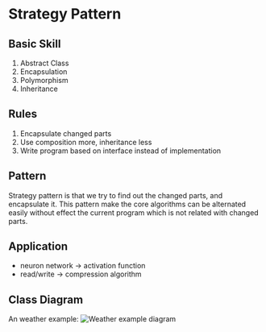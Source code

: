 

# Strategy Pattern

## Basic Skill
1. Abstract Class
2. Encapsulation
3. Polymorphism
4. Inheritance

## Rules
1. Encapsulate changed parts
2. Use composition more, inheritance less
3. Write program based on interface instead of implementation

## Pattern
Strategy pattern is that we try to find out the changed parts, and encapsulate it. This pattern make the core algorithms can be alternated easily without effect the current program which is not related with changed parts.

## Application
* neuron network -> activation function
* read/write -> compression algorithm

## Class Diagram
An weather example:
![Weather example diagram](observer_pattern.png)
